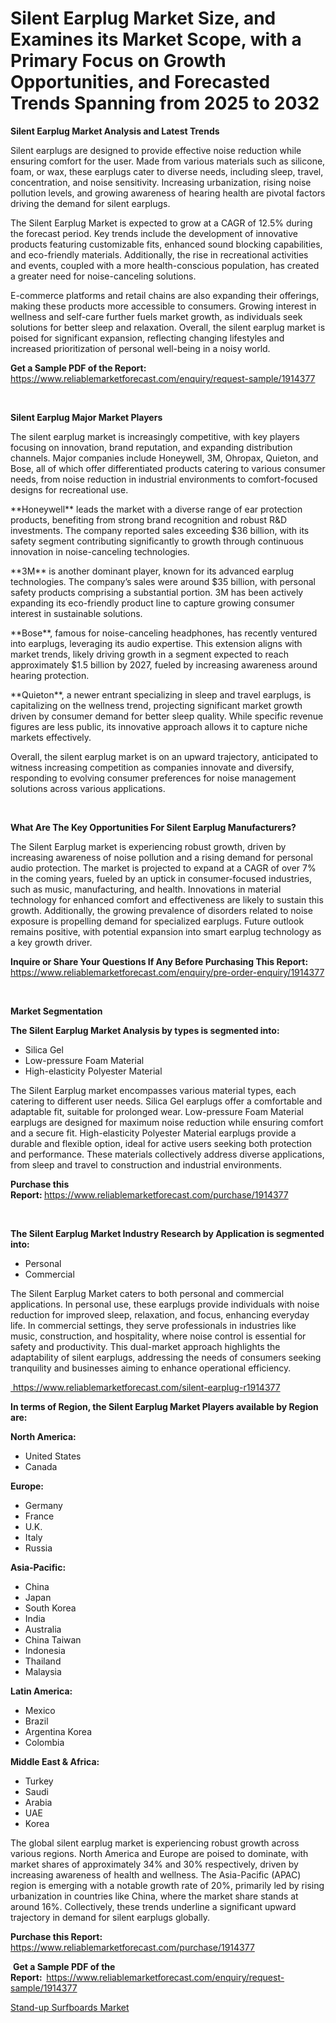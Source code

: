<p><h1>Silent Earplug Market Size, and Examines its Market Scope, with a Primary Focus on Growth Opportunities, and Forecasted Trends Spanning from 2025 to 2032</h1></p><p><strong>Silent Earplug Market Analysis and Latest Trends</strong></p>
<p><p>Silent earplugs are designed to provide effective noise reduction while ensuring comfort for the user. Made from various materials such as silicone, foam, or wax, these earplugs cater to diverse needs, including sleep, travel, concentration, and noise sensitivity. Increasing urbanization, rising noise pollution levels, and growing awareness of hearing health are pivotal factors driving the demand for silent earplugs.</p><p>The Silent Earplug Market is expected to grow at a CAGR of 12.5% during the forecast period. Key trends include the development of innovative products featuring customizable fits, enhanced sound blocking capabilities, and eco-friendly materials. Additionally, the rise in recreational activities and events, coupled with a more health-conscious population, has created a greater need for noise-canceling solutions. </p><p>E-commerce platforms and retail chains are also expanding their offerings, making these products more accessible to consumers. Growing interest in wellness and self-care further fuels market growth, as individuals seek solutions for better sleep and relaxation. Overall, the silent earplug market is poised for significant expansion, reflecting changing lifestyles and increased prioritization of personal well-being in a noisy world.</p></p>
<p><strong>Get a Sample PDF of the Report:&nbsp;</strong> <a href="https://www.reliablemarketforecast.com/enquiry/request-sample/1914377?utm_campaign=1108&utm_medium=2&utm_source=Github&utm_content=ia&utm_term=10022025&utm_id=silent-earplug">https://www.reliablemarketforecast.com/enquiry/request-sample/1914377</a></p>
<p>&nbsp;</p>
<p><strong>Silent Earplug Major Market Players</strong></p>
<p><p>The silent earplug market is increasingly competitive, with key players focusing on innovation, brand reputation, and expanding distribution channels. Major companies include Honeywell, 3M, Ohropax, Quieton, and Bose, all of which offer differentiated products catering to various consumer needs, from noise reduction in industrial environments to comfort-focused designs for recreational use.</p><p>**Honeywell** leads the market with a diverse range of ear protection products, benefiting from strong brand recognition and robust R&D investments. The company reported sales exceeding $36 billion, with its safety segment contributing significantly to growth through continuous innovation in noise-canceling technologies.</p><p>**3M** is another dominant player, known for its advanced earplug technologies. The company’s sales were around $35 billion, with personal safety products comprising a substantial portion. 3M has been actively expanding its eco-friendly product line to capture growing consumer interest in sustainable solutions.</p><p>**Bose**, famous for noise-canceling headphones, has recently ventured into earplugs, leveraging its audio expertise. This extension aligns with market trends, likely driving growth in a segment expected to reach approximately $1.5 billion by 2027, fueled by increasing awareness around hearing protection.</p><p>**Quieton**, a newer entrant specializing in sleep and travel earplugs, is capitalizing on the wellness trend, projecting significant market growth driven by consumer demand for better sleep quality. While specific revenue figures are less public, its innovative approach allows it to capture niche markets effectively.</p><p>Overall, the silent earplug market is on an upward trajectory, anticipated to witness increasing competition as companies innovate and diversify, responding to evolving consumer preferences for noise management solutions across various applications.</p></p>
<p>&nbsp;</p>
<p><strong>What Are The Key Opportunities For Silent Earplug Manufacturers?</strong></p>
<p><p>The Silent Earplug market is experiencing robust growth, driven by increasing awareness of noise pollution and a rising demand for personal audio protection. The market is projected to expand at a CAGR of over 7% in the coming years, fueled by an uptick in consumer-focused industries, such as music, manufacturing, and health. Innovations in material technology for enhanced comfort and effectiveness are likely to sustain this growth. Additionally, the growing prevalence of disorders related to noise exposure is propelling demand for specialized earplugs. Future outlook remains positive, with potential expansion into smart earplug technology as a key growth driver.</p></p>
<p><strong>Inquire or Share Your Questions If Any Before Purchasing This Report:</strong> <a href="https://www.reliablemarketforecast.com/enquiry/pre-order-enquiry/1914377?utm_campaign=1108&utm_medium=2&utm_source=Github&utm_content=ia&utm_term=10022025&utm_id=silent-earplug">https://www.reliablemarketforecast.com/enquiry/pre-order-enquiry/1914377</a></p>
<p>&nbsp;</p>
<p><strong>Market Segmentation</strong></p>
<p><strong>The Silent Earplug Market Analysis by types is segmented into:</strong></p>
<p><ul><li>Silica Gel</li><li>Low-pressure Foam Material</li><li>High-elasticity Polyester Material</li></ul></p>
<p><p>The Silent Earplug market encompasses various material types, each catering to different user needs. Silica Gel earplugs offer a comfortable and adaptable fit, suitable for prolonged wear. Low-pressure Foam Material earplugs are designed for maximum noise reduction while ensuring comfort and a secure fit. High-elasticity Polyester Material earplugs provide a durable and flexible option, ideal for active users seeking both protection and performance. These materials collectively address diverse applications, from sleep and travel to construction and industrial environments.</p></p>
<p><strong>Purchase this Report:&nbsp;</strong><a href="https://www.reliablemarketforecast.com/purchase/1914377?utm_campaign=1108&utm_medium=2&utm_source=Github&utm_content=ia&utm_term=10022025&utm_id=silent-earplug">https://www.reliablemarketforecast.com/purchase/1914377</a></p>
<p>&nbsp;</p>
<p><strong>The Silent Earplug Market Industry Research by Application is segmented into:</strong></p>
<p><ul><li>Personal</li><li>Commercial</li></ul></p>
<p><p>The Silent Earplug Market caters to both personal and commercial applications. In personal use, these earplugs provide individuals with noise reduction for improved sleep, relaxation, and focus, enhancing everyday life. In commercial settings, they serve professionals in industries like music, construction, and hospitality, where noise control is essential for safety and productivity. This dual-market approach highlights the adaptability of silent earplugs, addressing the needs of consumers seeking tranquility and businesses aiming to enhance operational efficiency.</p></p>
<p><a href="https://www.reliablemarketforecast.com/silent-earplug-r1914377?utm_campaign=1108&utm_medium=2&utm_source=Github&utm_content=ia&utm_term=10022025&utm_id=silent-earplug">&nbsp;https://www.reliablemarketforecast.com/silent-earplug-r1914377</a></p>
<p><strong>In terms of Region, the Silent Earplug Market Players available by Region are:</strong></p>
<p>
    <p> <strong> North America: </strong>
        <ul>
            <li>United States</li>
            <li>Canada</li>
        </ul>
        </p> 
    <p> <strong> Europe: </strong>
        <ul>
            <li>Germany</li>
            <li>France</li>
            <li>U.K.</li>
            <li>Italy</li>
            <li>Russia</li>
        </ul>
        </p> 
    <p> <strong> Asia-Pacific: </strong>
        <ul>
            <li>China</li>
            <li>Japan</li>
            <li>South Korea</li>
            <li>India</li>
            <li>Australia</li>
            <li>China Taiwan</li>
            <li>Indonesia</li>
            <li>Thailand</li>
            <li>Malaysia</li>
        </ul>
        </p> 
    <p> <strong> Latin America: </strong>
        <ul>
            <li>Mexico</li>
            <li>Brazil</li>
            <li>Argentina Korea</li>
            <li>Colombia</li>
        </ul>
        </p> 
    <p> <strong> Middle East & Africa: </strong>
        <ul>
            <li>Turkey</li>
            <li>Saudi</li>
            <li>Arabia</li>
            <li>UAE</li>
            <li>Korea</li>
        </ul>
    </p>
    </p>
<p><p>The global silent earplug market is experiencing robust growth across various regions. North America and Europe are poised to dominate, with market shares of approximately 34% and 30% respectively, driven by increasing awareness of health and wellness. The Asia-Pacific (APAC) region is emerging with a notable growth rate of 20%, primarily led by rising urbanization in countries like China, where the market share stands at around 16%. Collectively, these trends underline a significant upward trajectory in demand for silent earplugs globally.</p></p>
<p><strong>Purchase this Report: </strong><a href="https://www.reliablemarketforecast.com/purchase/1914377?utm_campaign=1108&utm_medium=2&utm_source=Github&utm_content=ia&utm_term=10022025&utm_id=silent-earplug">https://www.reliablemarketforecast.com/purchase/1914377</a></p>
<p>&nbsp;<strong>Get a Sample PDF of the Report:&nbsp;&nbsp;</strong><a href="https://www.reliablemarketforecast.com/enquiry/request-sample/1914377?utm_campaign=1108&utm_medium=2&utm_source=Github&utm_content=ia&utm_term=10022025&utm_id=silent-earplug">https://www.reliablemarketforecast.com/enquiry/request-sample/1914377</a></p>
<p><strong></strong></p>
<p><p><a href="https://github.com/CliffMedina6/Market-Research-Report-List-7/blob/main/stand-up-surfboards-market.md?utm_campaign=1108&utm_medium=2&utm_source=Github&utm_content=ia&utm_term=10022025&utm_id=silent-earplug">Stand-up Surfboards Market</a></p></p>